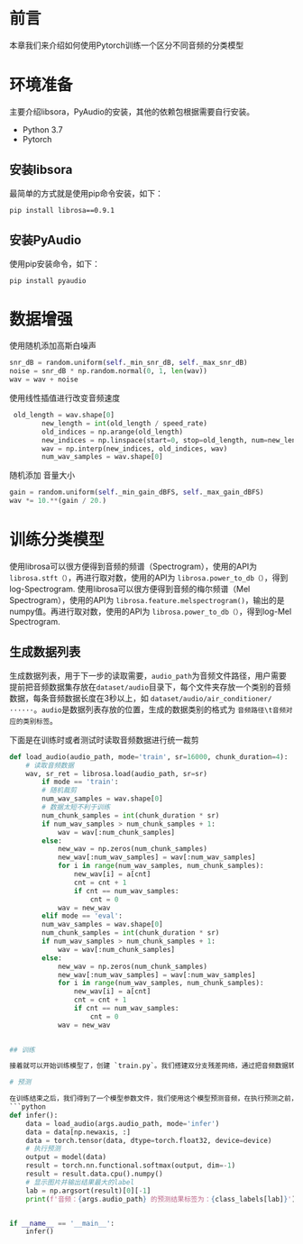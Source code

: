 # 前言

本章我们来介绍如何使用Pytorch训练一个区分不同音频的分类模型

# 环境准备

主要介绍libsora，PyAudio的安装，其他的依赖包根据需要自行安装。

- Python 3.7
- Pytorch 

## 安装libsora

最简单的方式就是使用pip命令安装，如下：
```shell
pip install librosa==0.9.1
```

## 安装PyAudio

使用pip安装命令，如下：

```shell
pip install pyaudio
```

# 数据增强
使用随机添加高斯白噪声
```python
snr_dB = random.uniform(self._min_snr_dB, self._max_snr_dB)
noise = snr_dB * np.random.normal(0, 1, len(wav))
wav = wav + noise
```
使用线性插值进行改变音频速度
```python
 old_length = wav.shape[0]
        new_length = int(old_length / speed_rate)
        old_indices = np.arange(old_length)
        new_indices = np.linspace(start=0, stop=old_length, num=new_length)
        wav = np.interp(new_indices, old_indices, wav)
        num_wav_samples = wav.shape[0]
```
随机添加 音量大小
```python
gain = random.uniform(self._min_gain_dBFS, self._max_gain_dBFS)
wav *= 10.**(gain / 20.)
```
# 训练分类模型

使用librosa可以很方便得到音频的频谱（Spectrogram），使用的API为 `librosa.stft（）`，再进行取对数，使用的API为 `librosa.power_to_db（）`，得到log-Spectrogram.
使用librosa可以很方便得到音频的梅尔频谱（Mel Spectrogram），使用的API为 `librosa.feature.melspectrogram()`，输出的是numpy值。再进行取对数，使用的API为 `librosa.power_to_db（）`，得到log-Mel Spectrogram.

## 生成数据列表

生成数据列表，用于下一步的读取需要，`audio_path`为音频文件路径，用户需要提前把音频数据集存放在`dataset/audio`目录下，每个文件夹存放一个类别的音频数据，每条音频数据长度在3秒以上，如 `dataset/audio/air_conditioner/······`。`audio`是数据列表存放的位置，生成的数据类别的格式为 `音频路径\t音频对应的类别标签`。

下面是在训练时或者测试时读取音频数据进行统一裁剪

```python
def load_audio(audio_path, mode='train', sr=16000, chunk_duration=4):
    # 读取音频数据
    wav, sr_ret = librosa.load(audio_path, sr=sr)
        if mode == 'train':
        # 随机裁剪
        num_wav_samples = wav.shape[0]
        # 数据太短不利于训练
        num_chunk_samples = int(chunk_duration * sr)
        if num_wav_samples > num_chunk_samples + 1:
            wav = wav[:num_chunk_samples]
        else:
            new_wav = np.zeros(num_chunk_samples)
            new_wav[:num_wav_samples] = wav[:num_wav_samples]
            for i in range(num_wav_samples, num_chunk_samples):
                new_wav[i] = a[cnt]
                cnt = cnt + 1
                if cnt == num_wav_samples:
                    cnt = 0
            wav = new_wav
        elif mode == 'eval':
        num_wav_samples = wav.shape[0]
        num_chunk_samples = int(chunk_duration * sr)
        if num_wav_samples > num_chunk_samples + 1:
            wav = wav[:num_chunk_samples]
        else:
            new_wav = np.zeros(num_chunk_samples)
            new_wav[:num_wav_samples] = wav[:num_wav_samples]
            for i in range(num_wav_samples, num_chunk_samples):
                new_wav[i] = a[cnt]
                cnt = cnt + 1
                if cnt == num_wav_samples:
                    cnt = 0
            wav = new_wav
   

## 训练

接着就可以开始训练模型了，创建 `train.py`。我们搭建双分支残差网络，通过把音频数据转换成log-梅尔频谱、log-频谱。然后定义优化方法和获取训练和测试数据。

# 预测

在训练结束之后，我们得到了一个模型参数文件，我们使用这个模型预测音频，在执行预测之前，需要把音频转换为log-梅尔频谱、log-频谱数据，最后输出的结果即为预测概率最大的标签。
```python
def infer():
    data = load_audio(args.audio_path, mode='infer')
    data = data[np.newaxis, :]
    data = torch.tensor(data, dtype=torch.float32, device=device)
    # 执行预测
    output = model(data)
    result = torch.nn.functional.softmax(output, dim=-1)
    result = result.data.cpu().numpy()
    # 显示图片并输出结果最大的label
    lab = np.argsort(result)[0][-1]
    print(f'音频：{args.audio_path} 的预测结果标签为：{class_labels[lab]}')


if __name__ == '__main__':
    infer()
```
